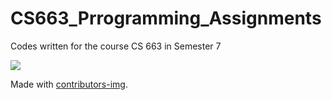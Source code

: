 # CS663_Prrogramming_Assignments
 Codes written for the course CS 663 in Semester 7


<!-- Copy-paste in your Readme.md file -->

<a href = "https://github.com/Tanu-N-Prabhu/Python/graphs/contributors">
  <img src = "https://contrib.rocks/image?repo = TheShiningVampire/CS663_Programming_Assignments"/>
</a>

Made with [contributors-img](https://contrib.rocks).
